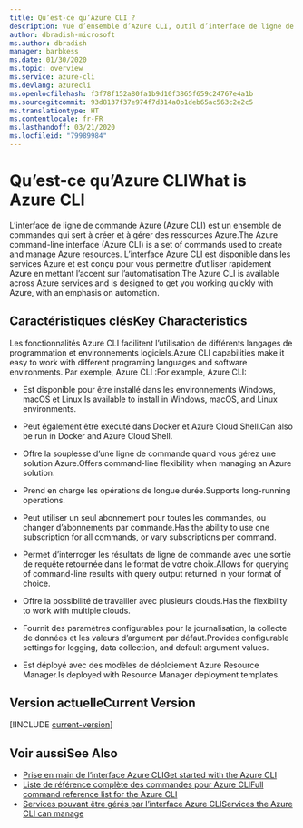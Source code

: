 ```yaml
---
title: Qu’est-ce qu’Azure CLI ?
description: Vue d’ensemble d’Azure CLI, outil d’interface de ligne de commande conçu pour créer et gérer des ressources Azure maintenant disponibles dans les environnements Windows, macOS et Linux.
author: dbradish-microsoft
ms.author: dbradish
manager: barbkess
ms.date: 01/30/2020
ms.topic: overview
ms.service: azure-cli
ms.devlang: azurecli
ms.openlocfilehash: f3f78f152a80fa1b9d10f3865f659c24767e4a1b
ms.sourcegitcommit: 93d8137f37e974f7d314a0b1deb65ac563c2e2c5
ms.translationtype: HT
ms.contentlocale: fr-FR
ms.lasthandoff: 03/21/2020
ms.locfileid: "79989984"
---
```

# <a name="what-is-azure-cli"></a><span data-ttu-id="52c62-103">Qu’est-ce qu’Azure CLI</span><span class="sxs-lookup"><span data-stu-id="52c62-103">What is Azure CLI</span></span>

<span data-ttu-id="52c62-104">L’interface de ligne de commande Azure (Azure CLI) est un ensemble de commandes qui sert à créer et à gérer des ressources Azure.</span><span class="sxs-lookup"><span data-stu-id="52c62-104">The Azure command-line interface (Azure CLI) is a set of commands used to create and manage Azure resources.</span></span>  <span data-ttu-id="52c62-105">L’interface Azure CLI est disponible dans les services Azure et est conçu pour vous permettre d’utiliser rapidement Azure en mettant l’accent sur l’automatisation.</span><span class="sxs-lookup"><span data-stu-id="52c62-105">The Azure CLI is available across Azure services and is designed to get you working quickly with Azure, with an emphasis on automation.</span></span>

## <a name="key-characteristics"></a><span data-ttu-id="52c62-106">Caractéristiques clés</span><span class="sxs-lookup"><span data-stu-id="52c62-106">Key Characteristics</span></span>

<span data-ttu-id="52c62-107">Les fonctionnalités Azure CLI facilitent l’utilisation de différents langages de programmation et environnements logiciels.</span><span class="sxs-lookup"><span data-stu-id="52c62-107">Azure CLI capabilities make it easy to work with different programing languages and software environments.</span></span>  <span data-ttu-id="52c62-108">Par exemple, Azure CLI :</span><span class="sxs-lookup"><span data-stu-id="52c62-108">For example, Azure CLI:</span></span>

- <span data-ttu-id="52c62-109">Est disponible pour être installé dans les environnements Windows, macOS et Linux.</span><span class="sxs-lookup"><span data-stu-id="52c62-109">Is available to install in Windows, macOS, and Linux environments.</span></span>

- <span data-ttu-id="52c62-110">Peut également être exécuté dans Docker et Azure Cloud Shell.</span><span class="sxs-lookup"><span data-stu-id="52c62-110">Can also be run in Docker and Azure Cloud Shell.</span></span>
- <span data-ttu-id="52c62-111">Offre la souplesse d’une ligne de commande quand vous gérez une solution Azure.</span><span class="sxs-lookup"><span data-stu-id="52c62-111">Offers command-line flexibility when managing an Azure solution.</span></span>
- <span data-ttu-id="52c62-112">Prend en charge les opérations de longue durée.</span><span class="sxs-lookup"><span data-stu-id="52c62-112">Supports long-running operations.</span></span>
- <span data-ttu-id="52c62-113">Peut utiliser un seul abonnement pour toutes les commandes, ou changer d’abonnements par commande.</span><span class="sxs-lookup"><span data-stu-id="52c62-113">Has the ability to use one subscription for all commands, or vary subscriptions per command.</span></span>
- <span data-ttu-id="52c62-114">Permet d’interroger les résultats de ligne de commande avec une sortie de requête retournée dans le format de votre choix.</span><span class="sxs-lookup"><span data-stu-id="52c62-114">Allows for querying of command-line results with query output returned in your format of choice.</span></span>
- <span data-ttu-id="52c62-115">Offre la possibilité de travailler avec plusieurs clouds.</span><span class="sxs-lookup"><span data-stu-id="52c62-115">Has the flexibility to work with multiple clouds.</span></span>
- <span data-ttu-id="52c62-116">Fournit des paramètres configurables pour la journalisation, la collecte de données et les valeurs d’argument par défaut.</span><span class="sxs-lookup"><span data-stu-id="52c62-116">Provides configurable settings for logging, data collection, and default argument values.</span></span>
- <span data-ttu-id="52c62-117">Est déployé avec des modèles de déploiement Azure Resource Manager.</span><span class="sxs-lookup"><span data-stu-id="52c62-117">Is deployed with Resource Manager deployment templates.</span></span>

## <a name="current-version"></a><span data-ttu-id="52c62-118">Version actuelle</span><span class="sxs-lookup"><span data-stu-id="52c62-118">Current Version</span></span>

[!INCLUDE [current-version](includes/current-version.md)]

## <a name="see-also"></a><span data-ttu-id="52c62-119">Voir aussi</span><span class="sxs-lookup"><span data-stu-id="52c62-119">See Also</span></span>

- [<span data-ttu-id="52c62-120">Prise en main de l’interface Azure CLI</span><span class="sxs-lookup"><span data-stu-id="52c62-120">Get started with the Azure CLI</span></span>](get-started-with-azure-cli.md)
- [<span data-ttu-id="52c62-121">Liste de référence complète des commandes pour Azure CLI</span><span class="sxs-lookup"><span data-stu-id="52c62-121">Full command reference list for the Azure CLI</span></span>](/cli/azure/reference-index)
- [<span data-ttu-id="52c62-122">Services pouvant être gérés par l’interface Azure CLI</span><span class="sxs-lookup"><span data-stu-id="52c62-122">Services the Azure CLI can manage</span></span>](azure-services-the-azure-cli-can-manage.md)
